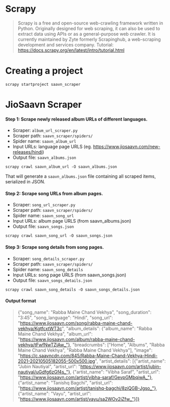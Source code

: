 # Scrapy
> Scrapy is a free and open-source web-crawling framework written in Python. Originally designed for web scraping, it can also be used to extract data using APIs or as a general-purpose web crawler. It is currently maintained by Zyte formerly Scrapinghub, a web-scraping development and services company.
Tutorial: https://docs.scrapy.org/en/latest/intro/tutorial.html

# Creating a project
```
scrapy startproject saavn_scraper
```

# JioSaavn Scraper

#### Step 1: Scrape newly released album URLs of different languages.
* Scraper: `album_url_scraper.py`
* Scraper path: `saavn_scraper/spiders/`
* Spider name: `saavn_album_url`
* Input URLs: language page URLS (eg. https://www.jiosaavn.com/new-releases/hindi)
* Output file: `saavn_albums.json`
```
scrapy crawl saavn_album_url -O saavn_albums.json
```
That will generate a `saavn_albums.json` file containing all scraped items, serialized in JSON.
#### Step 2: Scrape song URLs from album pages.
* Scraper: `song_url_scraper.py`
* Scraper path: `saavn_scraper/spiders/`
* Spider name: `saavn_song_url`
* Input URLs: album page URLS (from saavn_albums.json)
* Output file: `saavn_songs.json`
```
scrapy crawl saavn_song_url -O saavn_songs.json
```
#### Step 3: Scrape song details from song pages.
* Scraper: `song_details_scraper.py`
* Scraper path: `saavn_scraper/spiders/`
* Spider name: `saavn_song_details`
* Input URLs: song page URLS (from saavn_songs.json)
* Output file: `saavn_songs_details.json`
```
scrapy crawl saavn_song_details -O saavn_songs_details.json
```

#### Output format
> {"song_name": "Rabba Maine Chand Vekhya", "song_duration": "3:45", "song_language": "Hindi", "song_url": "https://www.jiosaavn.com/song/rabba-maine-chand-vekhya/KgtfcxtWT3c", "album_details": {"album_name": "Rabba Maine Chand Vekhya", "album_url": "https://www.jiosaavn.com/album/rabba-maine-chand-vekhya/tFwfNwTZjAw_"}, "breadcrumbs": ["Home", "Albums", "Rabba Maine Chand Vekhya", "Rabba Maine Chand Vekhya"], "image": "https://c.saavncdn.com/845/Rabba-Maine-Chand-Vekhya-Hindi-2021-20210505182055-500x500.jpg", "artist_details": [{"artist_name": "Jubin Nautiyal", "artist_url": "https://www.jiosaavn.com/artist/jubin-nautiyal/uGdfg6zGf4s_"}, {"artist_name": "Vibha Saraf", "artist_url": "https://www.jiosaavn.com/artist/vibha-saraf/GevpGMbqiwA_"}, {"artist_name": "Tanishq Bagchi", "artist_url": "https://www.jiosaavn.com/artist/tanishq-bagchi/8ziQGB-Jgso_"}, {"artist_name": "Vayu", "artist_url": "https://www.jiosaavn.com/artist/vayu/sa2WOv2iZfw_"}]}
